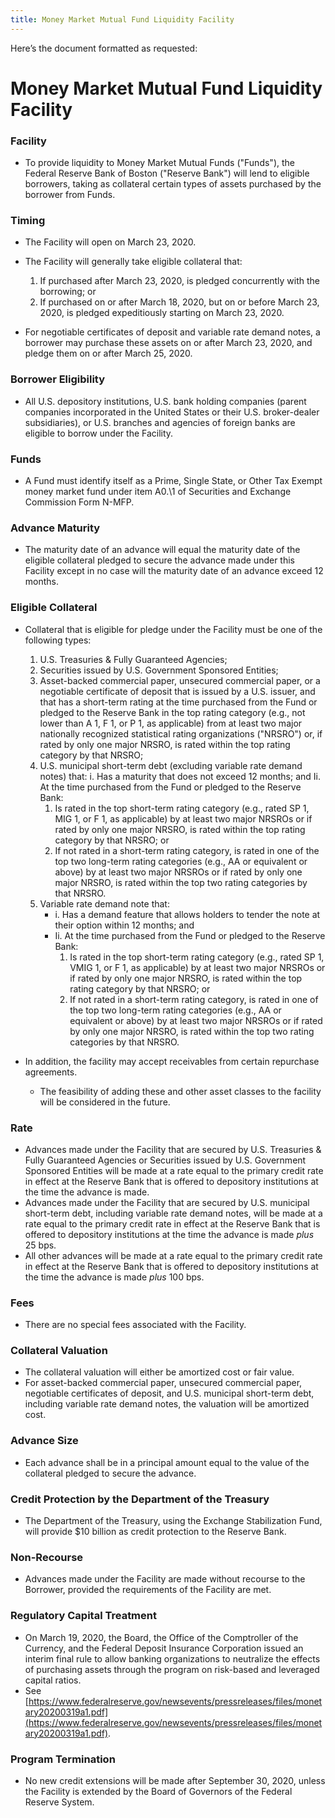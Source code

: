 ```yaml
---
title: Money Market Mutual Fund Liquidity Facility
---
```

Here’s the document formatted as requested:

# Money Market Mutual Fund Liquidity Facility

### Facility

   - To provide liquidity to Money Market Mutual Funds ("Funds"),  the Federal Reserve Bank of Boston ("Reserve Bank") will lend to eligible borrowers,  taking as collateral certain types of assets purchased by the borrower from Funds.

### Timing

   - The Facility will open on March 23,  2020.
   - The Facility will generally take eligible collateral that:
	  1. If purchased after March 23,  2020,  is pledged concurrently with the borrowing; or
	  1. If purchased on or after March 18,  2020,  but on or before March 23,  2020,  is pledged expeditiously starting on March 23,  2020.

   - For negotiable certificates of deposit and variable rate demand notes,  a borrower may purchase these assets on or after March 23,  2020,  and pledge them on or after March 25,  2020.

### Borrower Eligibility

   - All U.S. depository institutions,  U.S. bank holding companies (parent companies incorporated in the United States or their U.S. broker-dealer subsidiaries),  or U.S. branches and agencies of foreign banks are eligible to borrow under the Facility.

### Funds

   - A Fund must identify itself as a Prime,  Single State,  or Other Tax Exempt money market fund under item A0.\1 of Securities and Exchange Commission Form N-MFP.

### Advance Maturity

   - The maturity date of an advance will equal the maturity date of the eligible collateral pledged to secure the advance made under this Facility except in no case will the maturity date of an advance exceed 12 months.

### Eligible Collateral

   - Collateral that is eligible for pledge under the Facility must be one of the following types:
	  1. U.S. Treasuries & Fully Guaranteed Agencies;
	  1. Securities issued by U.S. Government Sponsored Entities;
	  1. Asset-backed commercial paper,  unsecured commercial paper,  or a negotiable certificate of deposit that is issued by a U.S. issuer,  and that has a short-term rating at the time purchased from the Fund or pledged to the Reserve Bank in the top rating category (e.g.,  not lower than A 1,  F 1,  or P 1,  as applicable) from at least two major nationally recognized statistical rating organizations ("NRSRO") or,  if rated by only one major NRSRO,  is rated within the top rating category by that NRSRO;
	  1. U.S. municipal short-term debt (excluding variable rate demand notes) that:
		 i. Has a maturity that does not exceed 12 months; and
		 Ii. At the time purchased from the Fund or pledged to the Reserve Bank:
			1. Is rated in the top short-term rating category (e.g.,  rated SP 1,  MIG 1,  or F 1,  as applicable) by at least two major NRSROs or if rated by only one major NRSRO,  is rated within the top rating category by that NRSRO; or
			1. If not rated in a short-term rating category,  is rated in one of the top two long-term rating categories (e.g.,  AA or equivalent or above) by at least two major NRSROs or if rated by only one major NRSRO,  is rated within the top two rating categories by that NRSRO.
	  1. Variable rate demand note that:
		  - i. Has a demand feature that allows holders to tender the note at their option within 12 months; and
		  - Ii. At the time purchased from the Fund or pledged to the Reserve Bank:
			1. Is rated in the top short-term rating category (e.g.,  rated SP 1,  VMIG 1,  or F 1,  as applicable) by at least two major NRSROs or if rated by only one major NRSRO,  is rated within the top rating category by that NRSRO; or
			2. If not rated in a short-term rating category,  is rated in one of the top two long-term rating categories (e.g.,  AA or equivalent or above) by at least two major NRSROs or if rated by only one major NRSRO,  is rated within the top two rating categories by that NRSRO.

   - In addition,  the facility may accept receivables from certain repurchase agreements.
	  - The feasibility of adding these and other asset classes to the facility will be considered in the future.

### Rate

   - Advances made under the Facility that are secured by U.S. Treasuries & Fully Guaranteed Agencies or Securities issued by U.S. Government Sponsored Entities will be made at a rate equal to the primary credit rate in effect at the Reserve Bank that is offered to depository institutions at the time the advance is made.
   - Advances made under the Facility that are secured by U.S. municipal short-term debt,  including variable rate demand notes,  will be made at a rate equal to the primary credit rate in effect at the Reserve Bank that is offered to depository institutions at the time the advance is made *plus* 25 bps.
   - All other advances will be made at a rate equal to the primary credit rate in effect at the Reserve Bank that is offered to depository institutions at the time the advance is made *plus* 100 bps.

### Fees

   - There are no special fees associated with the Facility.

### Collateral Valuation

   - The collateral valuation will either be amortized cost or fair value.
   - For asset-backed commercial paper,  unsecured commercial paper,  negotiable certificates of deposit,  and U.S. municipal short-term debt,  including variable rate demand notes,  the valuation will be amortized cost.

### Advance Size

   - Each advance shall be in a principal amount equal to the value of the collateral pledged to secure the advance.

### Credit Protection **by the Department of the Treasury**

   - The Department of the Treasury,  using the Exchange Stabilization Fund,  will provide $10 billion as credit protection to the Reserve Bank.

### Non-Recourse

   - Advances made under the Facility are made without recourse to the Borrower,  provided the requirements of the Facility are met.

### Regulatory Capital Treatment

   - On March 19,  2020,  the Board,  the Office of the Comptroller of the Currency,  and the Federal Deposit Insurance Corporation issued an interim final rule to allow banking organizations to neutralize the effects of purchasing assets through the program on risk-based and leveraged capital ratios.
   - See [https://www.federalreserve.gov/newsevents/pressreleases/files/monetary20200319a1.pdf](https://www.federalreserve.gov/newsevents/pressreleases/files/monetary20200319a1.pdf).

### Program Termination

   - No new credit extensions will be made after September 30,  2020,  unless the Facility is extended by the Board of Governors of the Federal Reserve System.